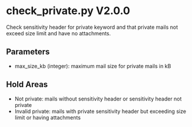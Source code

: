 check_private.py V2.0.0
=======================

Check sensitivity header for private keyword and that private mails not exceed size limit and have no attachments.

## Parameters
* max_size_kb (integer): maximum mail size for private mails in kB

## Hold Areas
* Not private: mails without sensitivity header or sensitivity header not private
* Invalid private: mails with private sensitivity header but exceeding size limit or having attachments
